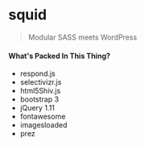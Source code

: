 # squid

>Modular SASS meets WordPress

#### What's Packed In This Thing?

+ respond.js
+ selectivizr.js
+ html5Shiv.js
+ bootstrap 3
+ jQuery 1.11
+ fontawesome
+ imagesloaded
+ prez
